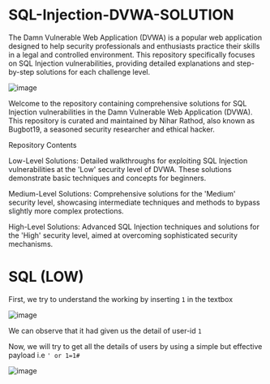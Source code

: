 # SQL-Injection-DVWA-SOLUTION
The Damn Vulnerable Web Application (DVWA) is a popular web application designed to help security professionals and enthusiasts practice their skills in a legal and controlled environment. This repository specifically focuses on SQL Injection vulnerabilities, providing detailed explanations and step-by-step solutions for each challenge level.

![image](https://github.com/kashrathod19/SQL-Injection-DVWA-SOLUTION/assets/54115061/280c20dd-f03c-4805-b139-2104a93e470a)

Welcome to the repository containing comprehensive solutions for SQL Injection vulnerabilities in the Damn Vulnerable Web Application (DVWA). This repository is curated and maintained by Nihar Rathod, also known as Bugbot19, a seasoned security researcher and ethical hacker.

Repository Contents

Low-Level Solutions: Detailed walkthroughs for exploiting SQL Injection vulnerabilities at the 'Low' security level of DVWA. These solutions demonstrate basic techniques and concepts for beginners.

Medium-Level Solutions: Comprehensive solutions for the 'Medium' security level, showcasing intermediate techniques and methods to bypass slightly more complex protections.

High-Level Solutions: Advanced SQL Injection techniques and solutions for the 'High' security level, aimed at overcoming sophisticated security mechanisms.

# SQL (LOW)

First, we try to understand the working by inserting ```1``` in the textbox

![image](https://github.com/kashrathod19/SQL-Injection-DVWA-SOLUTION/assets/54115061/f5cf6cdf-6b73-4fc3-8143-cf2cd53fd895)

We can observe that it had given us the detail of user-id ```1```

Now, we will try to get all the details of users by using a simple but effective payload i.e ```' or 1=1#```

![image](https://github.com/kashrathod19/SQL-Injection-DVWA-SOLUTION/assets/54115061/21939e1a-d841-4e1f-a21d-7d4eaf1180a3)

